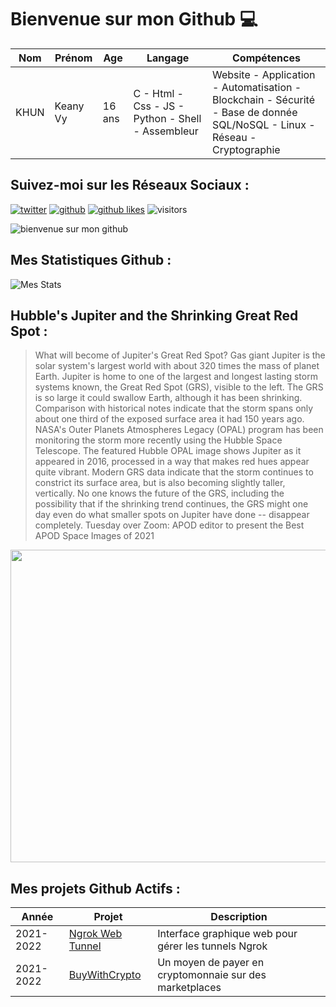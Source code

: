 # Bienvenue sur mon Github 💻
| Nom | Prénom | Age | Langage | Compétences |
|---  |---     |---  |---      |---
| KHUN | Keany Vy | 16 ans | C - Html - Css - JS - Python - Shell - Assembleur | Website - Application - Automatisation - Blockchain - Sécurité - Base de donnée SQL/NoSQL - Linux - Réseau - Cryptographie |

## Suivez-moi sur les Réseaux Sociaux :
[![twitter](https://img.shields.io/twitter/follow/thisiskeanyvy?style=social)](https://twitter.com/thisiskeanyvy)
[![github](https://img.shields.io/github/followers/thisiskeanyvy?style=social)](https://github.com/thisiskeanyvy?tab=followers)
[![github likes](https://img.shields.io/github/stars/thisiskeanyvy?style=social)](https://github.com/thisiskeanyvy)
![visitors](https://visitor-badge.glitch.me/badge?page_id=page.id=thisiskeanyvy.thisiskeanyvy)

![bienvenue sur mon github](https://thisiskeanyvy-hosting.pages.dev/banner.gif)

## Mes Statistiques Github :
![Mes Stats](https://github-readme-stats.vercel.app/api?username=thisiskeanyvy&show_icons=true&theme=radical)

## Hubble's Jupiter and the Shrinking Great Red Spot :

> What will become of Jupiter's Great Red Spot?  Gas giant Jupiter is the solar system's largest world with about 320 times the mass of planet Earth. Jupiter is home to one of the largest and longest lasting storm systems known, the Great Red Spot (GRS), visible to the left. The GRS is so large it could swallow Earth, although it has been shrinking.  Comparison with historical notes indicate that the storm spans only about one third of the exposed surface area it had 150 years ago. NASA's Outer Planets Atmospheres Legacy (OPAL) program has been monitoring the storm more recently using the Hubble Space Telescope. The featured Hubble OPAL image shows Jupiter as it appeared in 2016, processed in a way that makes red hues appear quite vibrant. Modern GRS data indicate that the storm continues to constrict its surface area, but is also becoming slightly taller, vertically.  No one knows the future of the GRS, including the possibility that if the shrinking trend continues, the GRS might one day even do what smaller spots on Jupiter have done -- disappear completely.    Tuesday over Zoom: APOD editor to present the Best APOD Space Images of 2021

<img src='https://apod.nasa.gov/apod/image/2201/JupiterOpal_HubbleMasztalerz_960.jpg' width="800" height="500"/>

## Mes projets Github Actifs :
| Année | Projet | Description |
|---   |---     |---          |
| 2021-2022 | [Ngrok Web Tunnel](https://github.com/thisiskeanyvy/ngrok-web-manager) | Interface graphique web pour gérer les tunnels Ngrok |
| 2021-2022 | [BuyWithCrypto](https://github.com/BuyWithCrypto) | Un moyen de payer en cryptomonnaie sur des marketplaces |